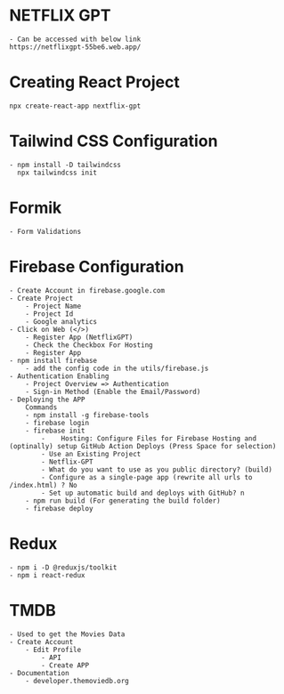 # NETFLIX GPT
    - Can be accessed with below link
    https://netflixgpt-55be6.web.app/

# Creating React Project
    npx create-react-app nextflix-gpt

# Tailwind CSS Configuration
    - npm install -D tailwindcss
      npx tailwindcss init

# Formik
    - Form Validations

# Firebase Configuration
    - Create Account in firebase.google.com
    - Create Project
        - Project Name
        - Project Id
        - Google analytics
    - Click on Web (</>)
        - Register App (NetflixGPT)
        - Check the Checkbox For Hosting
        - Register App
    - npm install firebase
        - add the config code in the utils/firebase.js
    - Authentication Enabling
        - Project Overview => Authentication
        - Sign-in Method (Enable the Email/Password)
    - Deploying the APP
        Commands
        - npm install -g firebase-tools
        - firebase login
        - firebase init
            -    Hosting: Configure Files for Firebase Hosting and (optinally) setup GitHub Action Deploys (Press Space for selection)
            - Use an Existing Project
            - Netflix-GPT
            - What do you want to use as you public directory? (build)
            - Configure as a single-page app (rewrite all urls to /index.html) ? No
            - Set up automatic build and deploys with GitHub? n
        - npm run build (For generating the build folder)
        - firebase deploy

# Redux
    - npm i -D @reduxjs/toolkit
    - npm i react-redux
    
# TMDB 
    - Used to get the Movies Data
    - Create Account
        - Edit Profile
            - API
            - Create APP
    - Documentation
        - developer.themoviedb.org
    